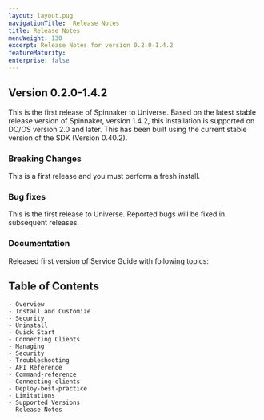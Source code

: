 ```yaml
---
layout: layout.pug
navigationTitle:  Release Notes
title: Release Notes
menuWeight: 130
excerpt: Release Notes for version 0.2.0-1.4.2
featureMaturity:
enterprise: false
---
```


## Version 0.2.0-1.4.2

This is the first release of Spinnaker to Universe. Based on the latest stable release version of Spinnaker, version 1.4.2, this installation is supported on DC/OS version 2.0 and later. This has been built using the current stable version of the SDK (Version 0.40.2).

### Breaking Changes

This is a first release and you must perform a fresh install.  


### Bug fixes

This is the first release to Universe. Reported bugs will be fixed in subsequent releases.

### Documentation

Released first version of Service Guide with following topics:

## Table of Contents

    - Overview
    - Install and Customize
    - Security
    - Uninstall
    - Quick Start
    - Connecting Clients
    - Managing
    - Security
    - Troubleshooting
    - API Reference
    - Command-reference
    - Connecting-clients
    - Deploy-best-practice
    - Limitations
    - Supported Versions
    - Release Notes
   
